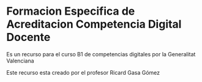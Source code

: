 # Formacion Especifica de Acreditacion Competencia Digital Docente
Es un recurso para el curso B1 de competencias digitales por la Generalitat Valenciana

Este recurso esta creado por el profesor Ricard Gasa Gómez
